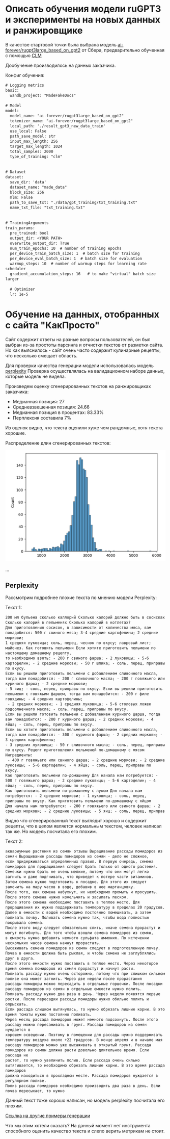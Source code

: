 # Описать обучения модели ruGPT3 и эксперименты на новых данных и ранжировщике

В качестве стартовой точки была выбрана модель [ai-forever/rugpt3large_based_on_gpt2](https://huggingface.co/ai-forever/rugpt3large_based_on_gpt2) от Сбера, 
предварительно обученная с помощью [CLM](https://d4mucfpksywv.cloudfront.net/better-language-models/language_models_are_unsupervised_multitask_learners.pdf)

Дообучение производилось на данных заказчика.

Конфиг обучения:
```commandline
# Logging metrics
basic:
  wandb_project: "MadeFakeDocs"

# Model
model:
  model_name: "ai-forever/rugpt3large_based_on_gpt2"
  tokenizer_name: "ai-forever/rugpt3large_based_on_gpt2"
  local_path: './result_gpt3_new_data_train'
  use_local: False
  path_save_model: str
  input_max_length: 256
  target_max_length: 1024
  total_samples: 2000
  type_of_training: "clm"


# Dataset
dataset:
  save_dir: 'data'
  dataset_name: "made_data"
  block_size: 256
  mlm: False
  path_to_save_txt: "./data/gpt_training/txt_training.txt"
  name_txt_file: "txt_training.txt"


# TrainingArguments
train_params:
  pre_trained: bool
  output_dir: <YOUR PATH>
  overwrite_output_dir: True
  num_train_epochs: 10  # number of training epochs
  per_device_train_batch_size: 1  # batch size for training
  per_device_eval_batch_size: 1  # batch size for evaluation
  warmup_steps: 10  # number of warmup steps for learning rate scheduler
  gradient_accumulation_steps: 16   # to make "virtual" batch size larger

  # Optimizer
  lr: 1e-5

```

# Обучение на данных, отобранных с сайта "КакПросто"

Сайт содержит ответы на разные вопросы пользователей, он был выбран из-за простоты парсинга и отчистки текстов от разметки сайта.
Но как выяснилось - сайт очень часто содержит кулинарные рецепты, что несколько смещает область.

Для проверки качества генерации модели использовалась модель [perplexity](https://github.com/facebookresearch/cc_net)
Проверка осуществлялась на валидационном наборе данных, которые модель не видела. 

Произведем оценку сгенерированных текстов на ранжировщиках заказчика:

* Медианная позиция: 27 
* Средневзвешенная позиция: 24.66 
* Медианная позиция в процентах: 83.33% 
* Перплексия составила 7%

Из оценок видно, что текста оценили хуже чем рандомные, хотя текста хорошие. 


Распределение длин сгенерированных текстов: 

![img.png](images/distribution_gen_text_lens.png)


...

## Perplexity

Рассмотрим подробнее плохие текста по мнению модели Perplexity:

Текст 1:
```
200 мл бульена сколько каллорий Сколько калорий должно быть в сосисках Сколько калорий в пельменях Сколько калорий в котлетах? 
Для приготовления сосисок, в зависимости от количества мяса, вам понадобится: 500 г свиного мяса; 3-4 средние картофелины; 2 средние моркови; 
1 средняя луковица; соль, перец, чеснок по вкусу; лавровый лист; майонез. Как готовить пельмени Если хотите приготовить пельмени по настоящему домашнему рецепту, 
то необходимо взять: - 200 г свиного фарша; - 2 луковицы; - 5-6 картофелин; - 2 средние моркови; - 50 г шпика; - соль, перец, приправы по вкусу. 
Если вы решили приготовить пельмени с добавлением сливочного масла, тогда вам понадобится: - 200 г сливочного масла; - 200 г говяжьего или куриного фарша; - 2 средние моркови; 
- 5 яиц; - соль, перец, приправы по вкусу. Если вы решили приготовить пельмени с говяжьим фаршем, тогда вам понадобится: - 200 г филе говядины; - 4 средних картофелины;
 - 2 средних моркови; - 1 средняя луковица; - 5-6 столовых ложек подсолнечного масла; - соль, перец, приправы по вкусу. 
Если вы решили готовить пельмени с добавлением куриного фарша, тогда вам понадобится: - 200 г куриного фарша; - 2 средних моркови; - 4 яйца; - соль, перец, приправы по вкусу. 
Если вы хотите приготовить пельмени с добавлением сливочного масла, тогда вам понадобится: - 300 г куриного фарша; - 2 средних моркови; - 3 средних картофелины;
- 3 средних луковицы; - 50 г сливочного масла; - соль, перец, приправы по вкусу. Рецепт приготовления пельменей по-домашнему с мясом Ингредиенты:
 - 400 г говяжьего или свиного фарша; - 2 средние моркови; - 2 средние луковицы; - 5-6 картофелин; - 4 яйца; - соль, перец, приправы по вкусу. 
Как приготовить пельмени по-домашнему Для начала нам потребуется: - 500 г говяжьего фарша; - 2 средние луковицы; - 5-6 картофелин; - 4 яйца; - соль, перец, приправы по вкусу.
Как приготовить пельмени по-домашнему с луком Для начала нам потребуется: - 2 средние моркови; - 1 луковица; - соль, перец, приправы по вкусу. Как приготовить пельмени по-домашнему с яйцом 
Для начала нам потребуется: - 200 г говяжьего или свиного фарша; - 2 средних моркови; - 2 средние луковицы; - 5 яиц; - соль, перец, приправ
```

Видно что сгенерированный текст выглядит хорошо и содержит рецепты, что в целом является нормальным текстом, человек написал так же. Но модель посчитала его плохим.

Текст 2:
```
аквариумные растения из семян отзывы Выращивание рассады помидоров из семян Выращивание рассады помидоров из семян - дело не сложное, 
если придерживаться определенных правил. В первую очередь, семена помидоров для проращивания следует брать только от одного растения. 
Семечки нужно брать не очень мелкие, потому что они могут легко загнить и даже подгнивать, что приведет к потере части витаминов. 
Затем семена нужно подготовить к посадке. Для этого их следует замочить на пару часов в воде, добавив в нее марганцовку. 
После того, как семена набухнут, их необходимо промыть и просушить. После этого семена нужно измельчить и засыпать песком. 
После этого семена необходимо поставить в теплое место. Для проращивания их нужно поддерживать температуру в пределах 20 градусов. 
Далее в емкости с водой необходимо постоянно помешивать, а затем поливать почву. Поливать семена нужно так, чтобы вода полностью покрывала семена. 
После этого воду следует обязательно слить, иначе семена прорастут и могут погибнуть. Для того чтобы взошли семена помидоров из семян, 
в емкость нужно добавить немного сульфата аммония. По истечении нескольких часов семена начнут прорастать. 
Высаживать семена помидоров из семян следует в подготовленную почву. Почва в емкости должна быть рыхлая, и чтобы семена не заглублялись друг в друга. 
После этого емкости нужно поставить в теплое место. Через некоторое время семена помидоров из семян прорастут и начнут расти. 
Поливать рассаду нужно очень осторожно, потому что при слишком сильном поливе она может загнить. Через две недели после прорастания 
рассады помидоры можно пересадить в отдельные горшочки. После посадки рассаду помидоров из семян в отдельные емкости нужно полить. 
Поливать рассаду нужно два раза в день. Через неделю появятся первые ростки. После пересадки рассады помидоры нужно обильно полить и опрыскать. 
Если рассада слишком вытянулась, то нужно обрезать лишние корни. В это время томаты нужно постоянно поливать. 
Через месяц рассада помидоров может немного подсохнуть. После этого рассаду можно пересаживать в грунт. Рассада помидоров из семян нуждается в 
хорошем освещении. Поэтому в помещении для рассады нужно поддерживать температуру воздуха около +22 градусов. В конце апреля и в начале мая 
рассаду помидоров можно уже высаживать в открытый грунт. Рассада помидоров из семян должна расти довольно длительное время. Если рассада не 
растет, то нужно увеличить полив. Если рассада очень сильно вытягивается, то необходимо обрезать лишние корни. В это время рассада помидоров 
должна находиться в прохладном месте. Рассада помидоров нуждается в регулярном поливе. 
Полив рассады помидоров необходимо производить два раза в день. Если почва пересыхает, то нужно
```

Данный текст тоже хорошо написан, но модель perplexity посчитала его плохим.


[Ссылка на другие примеры генерации](https://drive.google.com/file/d/19YLHnsPHvUmjLRx-iioYWu7yNJZbkZ-Z/view?usp=drive_link)


Что мы этим хотели сказать? На данный момент нет инструмента способного оценить качество текста и слепо верить метрикам не стоит. 
